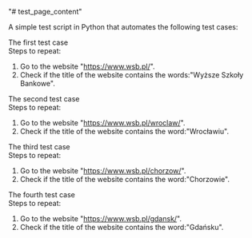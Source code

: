 "# test_page_content" 

A simple test script in Python that automates the following test cases:

The first test case</br>
Steps to repeat:
1. Go to the website "https://www.wsb.pl/".
2. Check if the title of the website contains the words:"Wyższe Szkoły Bankowe".

The second test case</br>
Steps to repeat:
1. Go to the website "https://www.wsb.pl/wroclaw/".
2. Check if the title of the website contains the word:"Wrocławiu".

The third test case</br>
Steps to repeat:
1. Go to the website "https://www.wsb.pl/chorzow/".
2. Check if the title of the website contains the word:"Chorzowie".

The fourth test case<br>
Steps to repeat:
1. Go to the website "https://www.wsb.pl/gdansk/".
2. Check if the title of the website contains the word:"Gdańsku".
